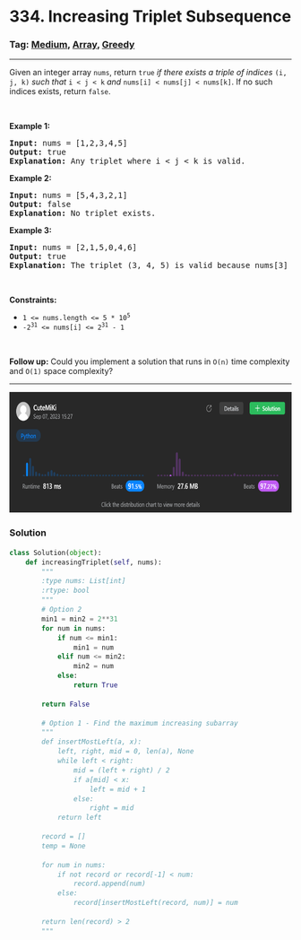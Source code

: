 # 334. Increasing Triplet Subsequence
### Tag: [Medium](https://github.com/TheOnlyMiki/LeetCode-For-Fun/tree/main#medium-level), [Array](https://github.com/TheOnlyMiki/LeetCode-For-Fun/tree/main#array), [Greedy](https://github.com/TheOnlyMiki/LeetCode-For-Fun/tree/main#greedy)
---
<div class="px-5 pt-4"><div class="flex"></div><div class="xFUwe" data-track-load="description_content"><p>Given an integer array <code>nums</code>, return <code>true</code><em> if there exists a triple of indices </em><code>(i, j, k)</code><em> such that </em><code>i &lt; j &lt; k</code><em> and </em><code>nums[i] &lt; nums[j] &lt; nums[k]</code>. If no such indices exists, return <code>false</code>.</p>

<p>&nbsp;</p>
<p><strong class="example">Example 1:</strong></p>

<pre><strong>Input:</strong> nums = [1,2,3,4,5]
<strong>Output:</strong> true
<strong>Explanation:</strong> Any triplet where i &lt; j &lt; k is valid.
</pre>

<p><strong class="example">Example 2:</strong></p>

<pre><strong>Input:</strong> nums = [5,4,3,2,1]
<strong>Output:</strong> false
<strong>Explanation:</strong> No triplet exists.
</pre>

<p><strong class="example">Example 3:</strong></p>

<pre><strong>Input:</strong> nums = [2,1,5,0,4,6]
<strong>Output:</strong> true
<strong>Explanation:</strong> The triplet (3, 4, 5) is valid because nums[3] == 0 &lt; nums[4] == 4 &lt; nums[5] == 6.
</pre>

<p>&nbsp;</p>
<p><strong>Constraints:</strong></p>

<ul>
	<li><code>1 &lt;= nums.length &lt;= 5 * 10<sup>5</sup></code></li>
	<li><code>-2<sup>31</sup> &lt;= nums[i] &lt;= 2<sup>31</sup> - 1</code></li>
</ul>

<p>&nbsp;</p>
<strong>Follow up:</strong> Could you implement a solution that runs in <code>O(n)</code> time complexity and <code>O(1)</code> space complexity?</div></div>

---
<img src="Submit.png" width="700" height="215" />

### Solution

```python
class Solution(object):
    def increasingTriplet(self, nums):
        """
        :type nums: List[int]
        :rtype: bool
        """
        # Option 2
        min1 = min2 = 2**31
        for num in nums:
            if num <= min1:
                min1 = num
            elif num <= min2:
                min2 = num
            else:
                return True

        return False

        # Option 1 - Find the maximum increasing subarray
        """
        def insertMostLeft(a, x):
            left, right, mid = 0, len(a), None
            while left < right:
                mid = (left + right) / 2
                if a[mid] < x: 
                    left = mid + 1
                else: 
                    right = mid
            return left

        record = []
        temp = None

        for num in nums:
            if not record or record[-1] < num:
                record.append(num)
            else:
                record[insertMostLeft(record, num)] = num
        
        return len(record) > 2
        """
```
